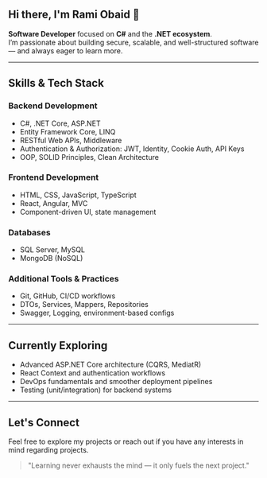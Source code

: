 ## Hi there, I'm Rami Obaid 👋

**Software Developer** focused on **C#** and the **.NET ecosystem**.  
I’m passionate about building secure, scalable, and well-structured software — and always eager to learn more.

---

## Skills & Tech Stack

### Backend Development
- C#, .NET Core, ASP.NET
- Entity Framework Core, LINQ
- RESTful Web APIs, Middleware
- Authentication & Authorization: JWT, Identity, Cookie Auth, API Keys
- OOP, SOLID Principles, Clean Architecture

### Frontend Development
- HTML, CSS, JavaScript, TypeScript
- React, Angular, MVC
- Component-driven UI, state management

### Databases
- SQL Server, MySQL
- MongoDB (NoSQL)

### Additional Tools & Practices
- Git, GitHub, CI/CD workflows
- DTOs, Services, Mappers, Repositories
- Swagger, Logging, environment-based configs

---

## Currently Exploring

- Advanced ASP.NET Core architecture (CQRS, MediatR)
- React Context and authentication workflows
- DevOps fundamentals and smoother deployment pipelines
- Testing (unit/integration) for backend systems

---

## Let's Connect

Feel free to explore my projects or reach out if you have any interests in mind regarding projects.

> "Learning never exhausts the mind — it only fuels the next project."

